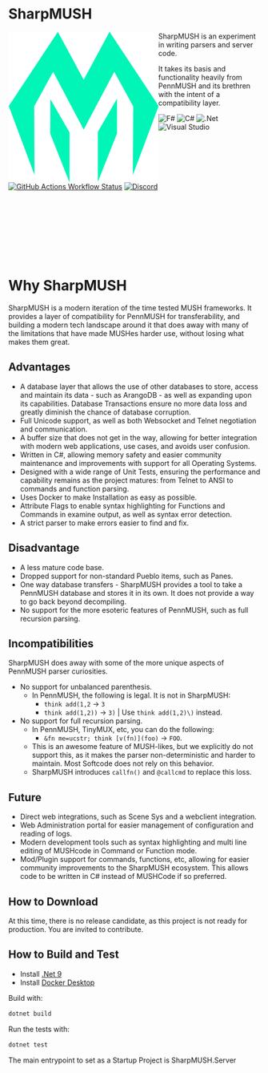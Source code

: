 # SharpMUSH
<img align="left" width="300em" src="./Solution Files/Logo.svg"/>
SharpMUSH is an experiment in writing parsers and server code.

It takes its basis and functionality heavily from PennMUSH and its brethren with the intent of a compatibility layer.

![F#](https://img.shields.io/badge/f%23-%23239120.svg?style=for-the-badge&logo=c-sharp&logoColor=white)
![C#](https://img.shields.io/badge/c%23-%23239120.svg?style=for-the-badge&logo=c-sharp&logoColor=white)
![.Net](https://img.shields.io/badge/.NET-5C2D91?style=for-the-badge&logo=.net&logoColor=white)
![Visual Studio](https://img.shields.io/badge/Visual%20Studio-5C2D91.svg?style=for-the-badge&logo=visual-studio&logoColor=white)<br/>
[![GitHub Actions Workflow Status](https://img.shields.io/github/actions/workflow/status/SharpMUSH/SharpMUSH/dotnet.yml?style=for-the-badge)](https://github.com/SharpMUSH/SharpMUSH/actions/workflows/dotnet.yml)
[![Discord](https://img.shields.io/discord/1216626296642343044?style=for-the-badge&refresh=1)](https://discord.gg/jYErRbqaC9)

<br/>
<br/>
<br/>
<br/>
<br/>
<br/>
<br/>

# Why SharpMUSH
SharpMUSH is a modern iteration of the time tested MUSH frameworks. It provides a layer of compatibility for PennMUSH for transferability, and building a modern tech landscape around it that does away with many of the limitations that have made MUSHes harder use, without losing what makes them great.

## Advantages
* A database layer that allows the use of other databases to store, access and maintain its data - such as ArangoDB - as well as expanding upon its capabilities. Database Transactions ensure no more data loss and greatly diminish the chance of database corruption. 
* Full Unicode support, as well as both Websocket and Telnet negotiation and communication.
* A buffer size that does not get in the way, allowing for better integration with modern web applications, use cases, and avoids user confusion.
* Written in C#, allowing memory safety and easier community maintenance and improvements with support for all Operating Systems.
* Designed with a wide range of Unit Tests, ensuring the performance and capability remains as the project matures: from Telnet to ANSI to commands and function parsing.
* Uses Docker to make Installation as easy as possible.
* Attribute Flags to enable syntax highlighting for Functions and Commands in examine output, as well as syntax error detection.
* A strict parser to make errors easier to find and fix.

## Disadvantage
* A less mature code base.
* Dropped support for non-standard Pueblo items, such as Panes.
* One way database transfers - SharpMUSH provides a tool to take a PennMUSH database and stores it in its own. It does not provide a way to go back beyond decompiling.
* No support for the more esoteric features of PennMUSH, such as full recursion parsing.

## Incompatibilities
SharpMUSH does away with some of the more unique aspects of PennMUSH parser curiosities.
* No support for unbalanced parenthesis.
  * In PennMUSH, the following is legal. It is not in SharpMUSH: 
    * `think add(1,2` -> `3`
    * `think add(1,2))` -> `3)` | Use `think add(1,2)\)` instead.
* No support for full recursion parsing.
  * In PennMUSH, TinyMUX, etc, you can do the following:
    * `&fn me=ucstr; think [v(fn)](foo)` -> `FOO`.
  * This is an awesome feature of MUSH-likes, but we explicitly do not support this, as it makes the parser non-deterministic and harder to maintain. Most Softcode does not rely on this behavior.
  * SharpMUSH introduces `callfn()` and `@callcmd` to replace this loss.

## Future
* Direct web integrations, such as Scene Sys and a webclient integration.
* Web Administration portal for easier management of configuration and reading of logs. 
* Modern development tools such as syntax highlighting and multi line editing of MUSHcode in Command or Function mode.
* Mod/Plugin support for commands, functions, etc, allowing for easier community improvements to the SharpMUSH ecosystem. This allows code to be written in C# instead of MUSHCode if so preferred.

## How to Download
At this time, there is no release candidate, as this project is not ready for production. You are invited to contribute.

## How to Build and Test
- Install [.Net 9](https://dotnet.microsoft.com/en-us/download/dotnet/9.0)
- Install [Docker Desktop](https://www.docker.com/products/docker-desktop/)

Build with:
```bash
dotnet build
```

Run the tests with:
```bash
dotnet test
```

The main entrypoint to set as a Startup Project is SharpMUSH.Server
